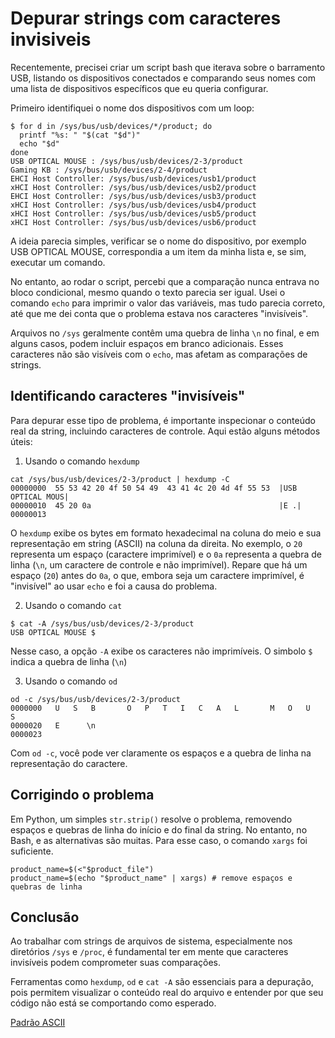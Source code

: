 # Depurar strings com caracteres invisiveis


Recentemente, precisei criar um script bash que iterava sobre o barramento 
USB, listando os dispositivos conectados e comparando seus nomes com uma lista
de dispositivos específicos que eu queria configurar. 

Primeiro identifiquei o nome dos dispositivos com um loop:

```
$ for d in /sys/bus/usb/devices/*/product; do
  printf "%s: " "$(cat "$d")"
  echo "$d"
done
USB OPTICAL MOUSE : /sys/bus/usb/devices/2-3/product
Gaming KB : /sys/bus/usb/devices/2-4/product
EHCI Host Controller: /sys/bus/usb/devices/usb1/product
xHCI Host Controller: /sys/bus/usb/devices/usb2/product
EHCI Host Controller: /sys/bus/usb/devices/usb3/product
xHCI Host Controller: /sys/bus/usb/devices/usb4/product
xHCI Host Controller: /sys/bus/usb/devices/usb5/product
xHCI Host Controller: /sys/bus/usb/devices/usb6/product

```

A ideia parecia simples, verificar se o nome do dispositivo, por exemplo USB 
OPTICAL MOUSE, correspondia a um item da minha lista e, se sim, executar um comando.

No entanto, ao rodar o script, percebi que a comparação nunca entrava no bloco
condicional, mesmo quando o texto parecia ser igual. Usei o comando `echo`
para  imprimir o valor das variáveis, mas tudo parecia correto, até que me dei
conta que o problema estava nos caracteres "invisíveis".

Arquivos no `/sys` geralmente contêm uma quebra de linha `\n` no final, e em 
alguns casos, podem incluir espaços em branco adicionais. Esses caracteres não 
são visíveis com o `echo`, mas afetam as comparações de strings. 


## Identificando caracteres "invisíveis"

Para depurar esse tipo de problema, é importante inspecionar o conteúdo real da
string, incluindo caracteres de controle. Aqui estão alguns métodos úteis:

1. Usando o comando `hexdump`

```
cat /sys/bus/usb/devices/2-3/product | hexdump -C
00000000  55 53 42 20 4f 50 54 49  43 41 4c 20 4d 4f 55 53  |USB OPTICAL MOUS|
00000010  45 20 0a                                          |E .|
00000013
```

O `hexdump` exibe os bytes em formato hexadecimal na coluna do meio e sua 
representação em string (ASCII) na coluna da direita. No exemplo, o `20` representa 
um espaço (caractere imprimível) e o `0a` representa a quebra de linha (`\n`, um 
caractere de controle e não imprimível). Repare que há um espaço (`20`) antes do 
`0a`, o que, embora seja um caractere imprimível, é "invisível" ao usar `echo` 
e foi a causa do problema.

2. Usando o comando `cat`

```
$ cat -A /sys/bus/usb/devices/2-3/product
USB OPTICAL MOUSE $
```

Nesse caso, a opção `-A` exibe os caracteres não imprimíveis. O simbolo `$` 
indica a quebra de linha (`\n`)

3. Usando o comando `od`

```
od -c /sys/bus/usb/devices/2-3/product
0000000   U   S   B       O   P   T   I   C   A   L       M   O   U   S
0000020   E      \n
0000023
```

Com `od -c`, você pode ver claramente os espaços e a quebra de linha na representação 
do caractere.

## Corrigindo o problema

Em Python, um simples `str.strip()` resolve o problema, removendo espaços e quebras
de linha do início e do final da string. No entanto, no Bash, e as alternativas 
são muitas. Para esse caso, o comando `xargs` foi suficiente.

```
product_name=$(<"$product_file")
product_name=$(echo "$product_name" | xargs) # remove espaços e quebras de linha
```

## Conclusão

Ao trabalhar com strings de arquivos de sistema, especialmente nos diretórios 
`/sys` e `/proc`, é fundamental ter em mente que caracteres invisíveis podem 
comprometer suas comparações.

Ferramentas como `hexdump`, `od` e `cat -A` são essenciais para a depuração, 
pois permitem visualizar o conteúdo real do arquivo e entender por que seu 
código não está se comportando como esperado.

[Padrão ASCII](https://pt.wikipedia.org/wiki/ASCII)


